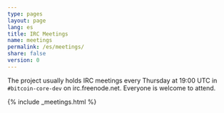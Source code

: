 ```yaml
---
type: pages
layout: page
lang: es
title: IRC Meetings
name: meetings
permalink: /es/meetings/
share: false
version: 0
---
```

The project usually holds IRC meetings every Thursday at 19:00 UTC in `#bitcoin-core-dev` on irc.freenode.net.
Everyone is welcome to attend.

{% include _meetings.html %}
